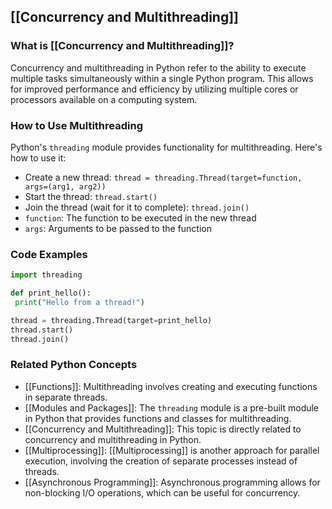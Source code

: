 ## [[Concurrency and Multithreading]]

### What is [[Concurrency and Multithreading]]?
Concurrency and multithreading in Python refer to the ability to execute multiple tasks simultaneously within a single Python program. This allows for improved performance and efficiency by utilizing multiple cores or processors available on a computing system.

### How to Use Multithreading
Python's `threading` module provides functionality for multithreading. Here's how to use it:

- Create a new thread: `thread = threading.Thread(target=function, args=(arg1, arg2))`
- Start the thread: `thread.start()`
- Join the thread (wait for it to complete): `thread.join()`
- `function`: The function to be executed in the new thread
- `args`: Arguments to be passed to the function

### Code Examples
```python
import threading

def print_hello():
 print("Hello from a thread!")

thread = threading.Thread(target=print_hello)
thread.start()
thread.join()
```

### Related Python Concepts

- [[Functions]]: Multithreading involves creating and executing functions in separate threads.
- [[Modules and Packages]]: The `threading` module is a pre-built module in Python that provides functions and classes for multithreading.
- [[Concurrency and Multithreading]]: This topic is directly related to concurrency and multithreading in Python.
- [[Multiprocessing]]: [[Multiprocessing]] is another approach for parallel execution, involving the creation of separate processes instead of threads.
- [[Asynchronous Programming]]: Asynchronous programming allows for non-blocking I/O operations, which can be useful for concurrency.